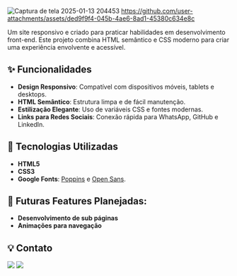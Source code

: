 ![Captura de tela 2025-01-13 204453](https://github.com/user-attachments/assets/f72c4a62-c966-4e88-86b6-685973f88b08) https://github.com/user-attachments/assets/ded9f9f4-045b-4ae6-8ad1-45380c634e8c

Um site responsivo e criado para praticar habilidades em desenvolvimento front-end. Este projeto combina HTML semântico e CSS moderno para criar uma experiência envolvente e acessível.

## ✨ Funcionalidades

- **Design Responsivo**: Compatível com dispositivos móveis, tablets e desktops.
- **HTML Semântico**: Estrutura limpa e de fácil manutenção.
- **Estilização Elegante**: Uso de variáveis CSS e fontes modernas.
- **Links para Redes Sociais**: Conexão rápida para WhatsApp, GitHub e LinkedIn.

## 🔧 Tecnologias Utilizadas

- **HTML5**
- **CSS3**
- **Google Fonts**: [Poppins](https://fonts.google.com/specimen/Poppins) e [Open Sans](https://fonts.google.com/specimen/Open+Sans).

## 🔧 Futuras Features Planejadas:

- **Desenvolvimento de sub páginas**
- **Animações para navegação**

## 💡 Contato

<a href = "mailto:eamissiagia@gmail.com"><img loading="lazy" src="https://img.shields.io/badge/Gmail-D14836?style=for-the-badge&logo=gmail&logoColor=white" target="_blank"></a>
<a href="https://www.linkedin.com/in/everton-augusto-missiagia-391936162" target="_blank"><img loading="lazy" src="https://img.shields.io/badge/-LinkedIn-%230077B5?style=for-the-badge&logo=linkedin&logoColor=white" target="_blank"></a>   
